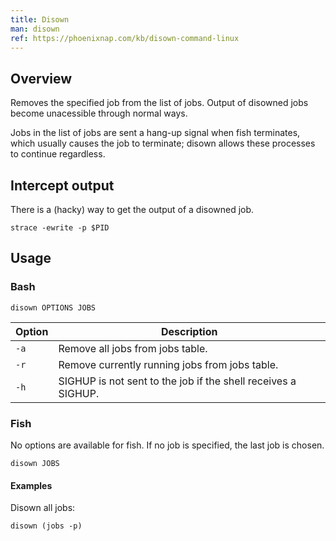 ```yaml
---
title: Disown
man: disown
ref: https://phoenixnap.com/kb/disown-command-linux
---
```


## Overview

Removes the specified job from the list of jobs.
Output of disowned jobs become unacessible through normal ways.

Jobs in the list of jobs are sent a hang-up signal when fish terminates,
which usually causes the job to terminate;
disown allows these processes to continue regardless.

## Intercept output

There is a (hacky) way to get the output of a disowned job.

```shell
strace -ewrite -p $PID
```

## Usage

### Bash

```shell
disown OPTIONS JOBS
```

| Option | Description |
| --- | --- |
| `-a` | Remove all jobs from jobs table. |
| `-r` | Remove currently running jobs from jobs table. |
| `-h` | SIGHUP is not sent to the job if the shell receives a SIGHUP. |

### Fish

No options are available for fish.
If no job is specified,
the last job is chosen.

```shell
disown JOBS
```

#### Examples

Disown all jobs:

```shell
disown (jobs -p)
```
